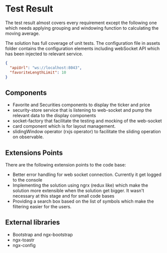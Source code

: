 # Test Result

The test result almost covers every requirement except the following one which needs applying grouping and windowing function to calculating the moving average.

The solution has full coverage of unit tests. The configuration file in assets folder contains the configuration elements including webSocket API which has been injected to relevant service.

```json
{
  "apiUrl": "ws://localhost:8043",
  "favoriteLengthLimit": 10
}

```

## Components

- Favorite and Securities components to display the ticker and price
- security-store service that is listening to web-socket and pump the relevant data to the display components
- socket-factory that facilitate the testing and mocking of the web-socket
- card component which is for layout management.
- slidingWindow operator (rxjs operator) to facilitate the sliding operation on observable.

## Extensions Points

There are the following extension points to the code base:

- Better error handling for web socket connection. Currently it get logged to the console
- Implementing the solution using ngrx (redux like) which make the solution more extensible when the solution get bigger. It wasn't necessary at this stage and for small code bases
- Providing a search box based on the list of symbols which make the filtering easier for the users.

## External libraries

- Bootstrap and ngx-bootstrap
- ngx-toastr
- ngx-config
